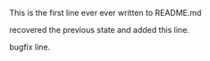 This is the first line ever ever written to README.md

recovered the previous state and added this line.

bugfix line.


